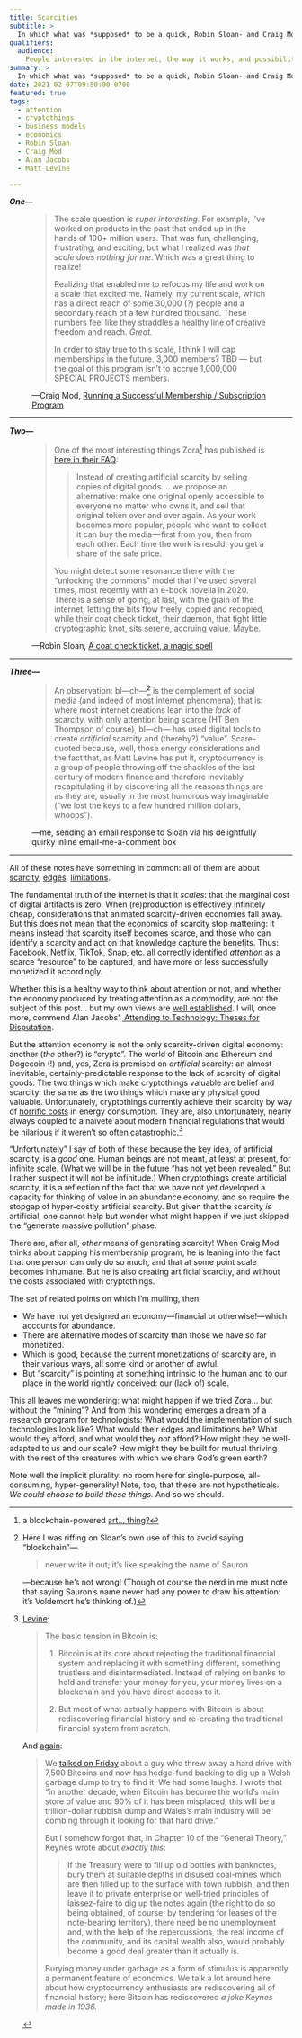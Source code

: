 ```yaml
---
title: Scarcities
subtitle: >
  In which what was *supposed* to be a quick, Robin Sloan- and Craig Mod-inspired, note on attention and cryptothings… somehow morphed into the dream of a research program for something much, much different.
qualifiers:
  audience:
    People interested in the internet, the way it works, and possibilities of better futures for technology.
summary: >
  In which what was *supposed* to be a quick, Robin Sloan- and Craig Mod-inspired, note on attention and cryptothings… somehow morphed into the dream of a research program for something much, much different.
date: 2021-02-07T09:50:00-0700
featured: true
tags:
  - attention
  - cryptothings
  - business models
  - economics
  - Robin Sloan
  - Craig Mod
  - Alan Jacobs
  - Matt Levine

---
```




***One—***

<figure class='quotation'>

> The scale question is *super interesting*. For example, I’ve worked on products in the past that ended up in the hands of 100+ million users. That was fun, challenging, frustrating, and exciting, but what I realized was *that scale does nothing for me*. Which was a great thing to realize!
> 
> Realizing that enabled me to refocus my life and work on a scale that excited me. Namely, my current scale, which has a direct reach of some 30,000 (?) people and a secondary reach of a few hundred thousand. These numbers feel like they straddles a healthy line of creative freedom and reach. *Great.*
> 
> In order to stay true to this scale, I think I will cap memberships in the future. 3,000 members? TBD — but the goal of this program isn’t to accrue 1,000,000 <span class=smcp>SPECIAL PROJECTS</span> members.

<figcaption>—Craig Mod, <a href="https://craigmod.com/essays/successful_memberships/#limiting-memberships">Running a Successful Membership / Subscription Program</a></figcaption>

</figure>

--- 

***Two—***

<figure class='quotation'> 

> One of the most interesting things Zora[^1] has published is [here in their FAQ](https://help.zora.co/en/articles/3981328-faqs):
> 
> > Instead of creating artificial scarcity by selling copies of digital goods … we propose an alternative: make one original openly accessible to everyone no matter who owns it, and sell that original token over and over again. As your work becomes more popular, people who want to collect it can buy the media — first from you, then from each other. Each time the work is resold, you get a share of the sale price.
> 
> You might detect some resonance there with the “unlocking the commons” model that I’ve used several times, most recently with an e-book novella in 2020. There is a sense of going, at last, with the grain of the internet; letting the bits flow freely, copied and recopied, while their coat check ticket, their daemon, that tight little cryptographic knot, sits serene, accruing value. Maybe.

<figcaption>—Robin Sloan, <a href="https://society.robinsloan.com/archive/art-objects/#"> A coat check ticket, a magic spell</a></figcaption>

</figure>

--- 

***Three—***

<figure class='quotation'>

> An observation: bl—ch—[^2] is the complement of social media (and indeed of most internet phenomena); that is: where most internet creations lean into the *lack* of scarcity, with only attention being scarce (HT Ben Thompson of course), bl—ch— has used digital tools to create *artificial* scarcity and (thereby?) “value”. Scare-quoted because, well, those energy considerations and the fact that, as Matt Levine has put it, cryptocurrency is a group of people throwing off the shackles of the last century of modern finance and therefore inevitably recapitulating it by discovering all the reasons things are as they are, usually in the most humorous way imaginable (“we lost the keys to a few hundred million dollars, whoops”).

<figcaption>—me, sending an email response to Sloan via his delightfully quirky inline email-me-a-comment box</a></figcaption>

</figure>

--- 

All of these notes have something in common: all of them are about [scarcity], [edges], [limitations].

[scarcity]: https://stratechery.com/2015/the-funnel-framework/
[edges]: https://craigmod.com/essays/unbinding/
[limitations]: https://thefrailestthing.com/2015/07/09/humanistic-technology-criticism/

The fundamental truth of the internet is that it *scales*: that the marginal cost of digital artifacts is zero. When (re)production is effectively infinitely cheap, considerations that animated scarcity-driven economies fall away. But this does not mean that the economics of scarcity stop mattering: it means instead that scarcity itself becomes scarce, and those who can identify a scarcity and act on that knowledge capture the benefits. Thus: Facebook, Netflix, TikTok, Snap, etc. all correctly identified *attention* as a scarce “resource” to be captured, and have more or less successfully monetized it accordingly.

<aside>

Whether this is a healthy way to think about attention or not, and whether the economy produced by treating attention as a commodity, are not the subject of this post… but my own views are [well established][breakup]. I will, once more, commend Alan Jacobs’ [ Attending to Technology: Theses for Disputation][jacobs].

</aside>

[breakup]: https://v4.chriskrycho.com/2019/breaking-up-with-social-media.html
[jacobs]: https://www.thenewatlantis.com/publications/attending-to-technology-theses-for-disputation

But the attention economy is not the only scarcity-driven digital economy: another (*the* other?) is “crypto”. The world of Bitcoin and Ethereum and Dogecoin (!) and, yes, Zora is premised on *artificial* scarcity: an almost-inevitable, certainly-predictable response to the lack of scarcity of digital goods. The two things which make cryptothings valuable are belief and scarcity: the same as the two things which make any physical good valuable. Unfortunately, cryptothings currently achieve their scarcity by way of [horrific costs][costs] in energy consumption. They are, also unfortunately, nearly always coupled to a naïveté about modern financial regulations that would be hilarious if it weren’t so often catastrophic.[^3]

[costs]: https://carbon.fyi/

“Unfortunately” I say of both of these because the key idea, of artificial scarcity, is a *good* one. Human beings are not meant, at least at present, for infinite scale. (What we will be in the future [“has not yet been revealed.”][1jn] But I rather suspect it will not be infinitude.) When cryptothings create artificial scarcity, it is a reflection of the fact that we have not yet developed a capacity for thinking of value in an abundance economy, and so require the stopgap of hyper-costly artificial scarcity. But given that the scarcity *is* artificial, one cannot help but wonder what might happen if we just skipped the “generate massive pollution” phase.

[1jn]: http://bib.ly/1Jo3.2-3

There are, after all, *other* means of generating scarcity! When Craig Mod thinks about capping his membership program, he is leaning into the fact that one person can only do so much, and that at some point scale becomes inhumane. But he is also creating artificial scarcity, and without the costs associated with cryptothings.

The set of related points on which I’m mulling, then:

- We have not yet designed an economy—financial or otherwise!—which accounts for abundance.
- There are alternative modes of scarcity than those we have so far monetized.
- Which is good, because the current monetizations of scarcity are, in their various ways, all some kind or another of awful.
- But “scarcity” is pointing at something intrinsic to the human and to our place in the world rightly conceived: our (lack of) scale.

This all leaves me wondering: what might happen if we tried Zora… but without the “mining”? And from this wondering emerges a dream of a research program for technologists: What would the implementation of such technologies look like? What would their edges and limitations be? What would they afford, and what would they *not* afford? How might they be well-adapted to us and our scale? How might they be built for mutual thriving with the rest of the creatures with which we share God’s green earth?

Note well the implicit plurality: no room here for single-purpose, all-consuming, hyper-generality! Note, too, that these are not hypotheticals. *We could choose to build these things.* And so we should.



[^1]: a blockchain-powered [art… thing?](https://zora.engineering/launch-announcement)

[^2]: Here I was riffing on Sloan’s own use of this to avoid saying “blockchain”—

    > never write it out; it’s like speaking the name of Sauron

    —because he’s not wrong! (Though of course the nerd in me must note that saying Sauron’s name never had any power to draw his attention: it’s Voldemort he’s thinking of.)

[^3]: [Levine][bitcoins]:

    > The basic tension in Bitcoin is:
    > 
    > 1. Bitcoin is at its core about rejecting the traditional financial system and replacing it with something different, something trustless and disintermediated. Instead of relying on banks to hold and transfer your money for you, your money lives on a blockchain and you have direct access to it.
    > 
    > 2. But most of what actually happens with Bitcoin is about rediscovering financial history and re-creating the traditional financial system from scratch.  
      
    And [again][keynes]:  
      
    > We [talked on Friday][bitcoins] about a guy who threw away a hard drive with 7,500 Bitcoins and now has hedge-fund backing to dig up a Welsh garbage dump to try to find it. We had some laughs. I wrote that “in another decade, when Bitcoin has become the world’s main store of value and 90% of it has been misplaced, this will be a trillion-dollar rubbish dump and Wales’s main industry will be combing through it looking for that hard drive.”
    > 
    > But I somehow forgot that, in Chapter 10 of the “General Theory,” Keynes wrote about *exactly this*:
    > 
    > > If the Treasury were to fill up old bottles with banknotes, bury them at suitable depths in disused coal-mines which are then filled up to the surface with town rubbish, and then leave it to private enterprise on well-tried principles of laissez-faire to dig up the notes again (the right to do so being obtained, of course, by tendering for leases of the note-bearing territory), there need be no unemployment and, with the help of the repercussions, the real income of the community, and its capital wealth also, would probably become a good deal greater than it actually is.
    > 
    > Burying money under garbage as a form of stimulus is apparently a permanent feature of economics. We talk a lot around here about how cryptocurrency enthusiasts are rediscovering all of financial history; here Bitcoin has rediscovered *a joke Keynes made in 1936.*

[bitcoins]: https://www.bloomberg.com/opinion/articles/2021-01-12/don-t-forget-your-bitcoins
[keynes]: https://www.bloomberg.com/opinion/articles/2021-01-19/maybe-the-index-funds-don-t-vote
